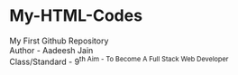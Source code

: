 # My-HTML-Codes
My First Github Repository
<br>
Author - Aadeesh Jain
<br>
Class/Standard - 9<sup>th
Aim - To Become A Full Stack Web Developer